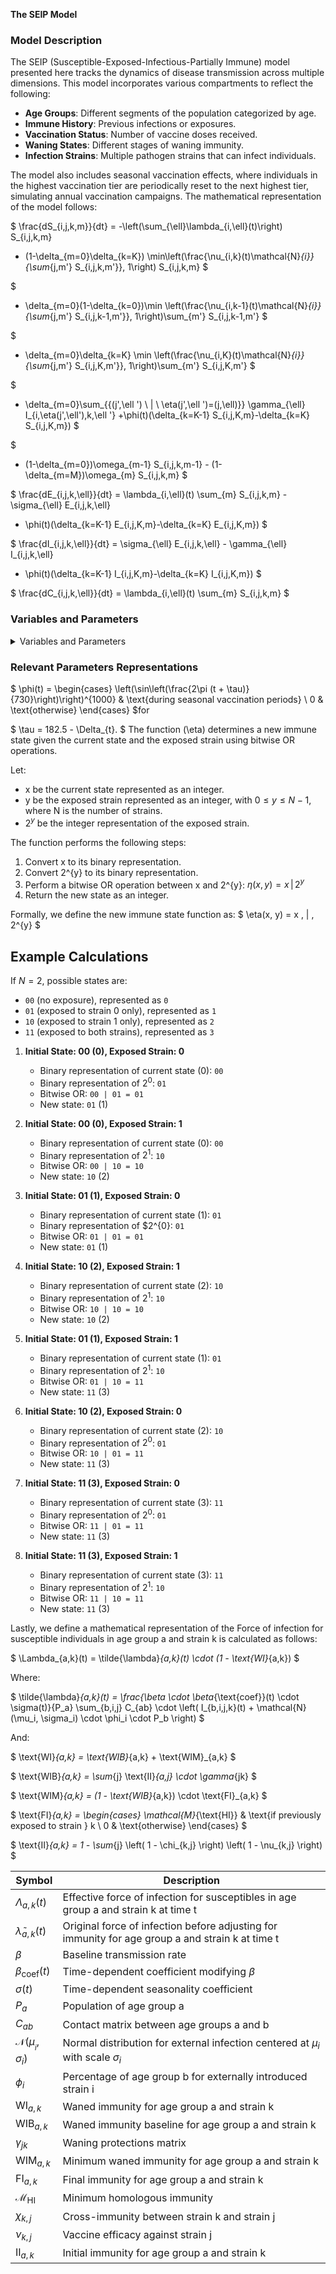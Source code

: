 **The SEIP Model**

### Model Description

The SEIP (Susceptible-Exposed-Infectious-Partially Immune) model presented here tracks the dynamics of disease transmission across multiple dimensions. This model incorporates various compartments to reflect the following:

- **Age Groups**: Different segments of the population categorized by age.
- **Immune History**: Previous infections or exposures.
- **Vaccination Status**: Number of vaccine doses received.
- **Waning States**: Different stages of waning immunity.
- **Infection Strains**: Multiple pathogen strains that can infect individuals.

The model also includes seasonal vaccination effects, where individuals in the highest vaccination tier are periodically reset to the next highest tier, simulating annual vaccination campaigns. The mathematical representation of the model follows:

$
\frac{dS_{i,j,k,m}}{dt} =
-\left(\sum_{\ell}\lambda_{i,\ell}(t)\right) S_{i,j,k,m}
- (1-\delta_{m=0}\delta_{k=K}) \min\left(\frac{\nu_{i,k}(t)\mathcal{N}_{i}}{\sum_{j,m'} S_{i,j,k,m'}}, 1\right) S_{i,j,k,m}
$

$
+ \delta_{m=0}(1-\delta_{k=0})\min \left(\frac{\nu_{i,k-1}(t)\mathcal{N}_{i}}{\sum_{j,m'} S_{i,j,k-1,m'}}, 1\right)\sum_{m'} S_{i,j,k-1,m'}
$

$
+ \delta_{m=0}\delta_{k=K} \min \left(\frac{\nu_{i,K}(t)\mathcal{N}_{i}}{\sum_{j,m'} S_{i,j,K,m'}}, 1\right)\sum_{m'} S_{i,j,K,m'}
$

$
+ \delta_{m=0}\sum_{{(j',\ell ') \ | \ \eta(j',\ell ')=(j,\ell)}} \gamma_{\ell} I_{i,\eta(j',\ell'),k,\ell '}
+\phi(t)(\delta_{k=K-1} S_{i,j,K,m}-\delta_{k=K} S_{i,j,K,m})
$

$
+ (1-\delta_{m=0})\omega_{m-1} S_{i,j,k,m-1} - (1-\delta_{m=M})\omega_{m} S_{i,j,k,m}
$

$
\frac{dE_{i,j,k,\ell}}{dt} =
\lambda_{i,\ell}(t) \sum_{m} S_{i,j,k,m} - \sigma_{\ell} E_{i,j,k,\ell}
+ \phi(t)(\delta_{k=K-1} E_{i,j,K,m}-\delta_{k=K} E_{i,j,K,m})
$

$
\frac{dI_{i,j,k,\ell}}{dt} =
\sigma_{\ell} E_{i,j,k,\ell} - \gamma_{\ell} I_{i,j,k,\ell}
+ \phi(t)(\delta_{k=K-1} I_{i,j,K,m}-\delta_{k=K} I_{i,j,K,m})
$

$
\frac{dC_{i,j,k,\ell}}{dt} =
\lambda_{i,\ell}(t) \sum_{m} S_{i,j,k,m}
$



### Variables and Parameters

<details>
<summary>Variables and Parameters</summary>

| Variable/Parameter       | Description |
|--------------------------|-------------|
| $S_{i,j,k,m}$            | Number of individuals in age group $i$, with immune history $j$, currently in waning compartment $m$ for vaccination history $k$. |
| $E_{i,j,k,\ell}$         | Number of exposed individuals in age group $i$, with immune history $j$, vaccination history $k$ and for strain $\ell$. |
| $I_{i,j,k,\ell}$         | Number of exposed individuals in age group $i$, with immune history $j$, vaccination history $k$ and for strain $\ell$. |
| $C_{i,j,k,\ell}$         | Number of exposed individuals in age group $i$, with immune history $j$, vaccination history $k$ and for strain $\ell$. |
| $\Lambda_{i,\ell}(t)$    | Force of infection for susceptible individuals, a time dependent differentiable rate at which susceptible individuals in age group $i$ become exposed to strain $\ell$. |
| $\beta_{\ell}$           | Transmission rate for strain $\ell$. |
| $\sigma_{\ell}$          | Rate at which exposed individuals for strain $\ell$ become infectious. |
| $\gamma_{\ell}$          | Rate at which infectious individuals for strain $\ell$ recover. |
| $\nu_{i,k}(t)$           | Vaccination rate, time dependent piecewise differentiable rate, for each age group $i$ and vaccination count $k.$ |
| $\omega_m$               | Waning rate for waning state $m$. |
| $\phi(t)$                | Seasonal vaccination effect modifier, continuously differentiable time dependent function. |
| $\tau$                   | Adjustment for seasonal vaccination effect timing. |
| $\Delta_{t}$             | Number of days between the start of the simulation and the date when the vaccination season changes. |
| $\eta(j, \ell)$          | Determines the new immune state given the current immune history $j$ and the exposing strain $\ell$. |
| $\delta$                 | Kronecker Delta. |
| $K$                      | Maximum number of vaccination count. |
| $\mathcal{N}_{i}$        | Total population age stratification. |

</details>

### Relevant Parameters Representations

$
\phi(t) =
\begin{cases}
\left(\sin\left(\frac{2\pi (t + \tau)}{730}\right)\right)^{1000} & \text{during seasonal vaccination periods} \\
0 & \text{otherwise}
\end{cases}
$for

$
\tau = 182.5 - \Delta_{t}.
$
The function \(\eta\) determines a new immune state given the current state and the exposed strain using bitwise OR operations.

Let:
- x be the current state represented as an integer.
- y be the exposed strain represented as an integer, with $0 \leq y \leq N - 1$, where N is the number of strains.
- $2^{y}$ be the integer representation of the exposed strain.

The function performs the following steps:
1. Convert x to its binary representation.
2. Convert 2^{y} to its binary representation.
3. Perform a bitwise OR operation between x and 2^{y}:
   $\eta(x, y) = x \, | \, 2^{y}$
4. Return the new state as an integer.

Formally, we define the new immune state function as:
$
\eta(x, y) = x \, | \, 2^{y}
$

## Example Calculations

If $N = 2$, possible states are:
- `00` (no exposure), represented as `0`
- `01` (exposed to strain 0 only), represented as `1`
- `10` (exposed to strain 1 only), represented as `2`
- `11` (exposed to both strains), represented as `3`

1. **Initial State: 00 (0), Exposed Strain: 0**
   - Binary representation of current state (0): `00`
   - Binary representation of $2^{0}$: `01`
   - Bitwise OR: `00 | 01 = 01`
   - New state: `01` (1)

2. **Initial State: 00 (0), Exposed Strain: 1**
   - Binary representation of current state (0): `00`
   - Binary representation of $2^{1}$: `10`
   - Bitwise OR: `00 | 10 = 10`
   - New state: `10` (2)

3. **Initial State: 01 (1), Exposed Strain: 0**
   - Binary representation of current state (1): `01`
   - Binary representation of $2^{0}: `01`
   - Bitwise OR: `01 | 01 = 01`
   - New state: `01` (1)

4. **Initial State: 10 (2), Exposed Strain: 1**
   - Binary representation of current state (2): `10`
   - Binary representation of $2^{1}$: `10`
   - Bitwise OR: `10 | 10 = 10`
   - New state: `10` (2)

5. **Initial State: 01 (1), Exposed Strain: 1**
   - Binary representation of current state (1): `01`
   - Binary representation of $2^{1}$: `10`
   - Bitwise OR: `01 | 10 = 11`
   - New state: `11` (3)

6. **Initial State: 10 (2), Exposed Strain: 0**
   - Binary representation of current state (2): `10`
   - Binary representation of $2^{0}$: `01`
   - Bitwise OR: `10 | 01 = 11`
   - New state: `11` (3)

7. **Initial State: 11 (3), Exposed Strain: 0**
   - Binary representation of current state (3): `11`
   - Binary representation of $2^{0}$: `01`
   - Bitwise OR: `11 | 01 = 11`
   - New state: `11` (3)

8. **Initial State: 11 (3), Exposed Strain: 1**
   - Binary representation of current state (3): `11`
   - Binary representation of $2^{1}$: `10`
   - Bitwise OR: `11 | 10 = 11`
   - New state: `11` (3)

Lastly, we define a mathematical representation of the Force of infection for susceptible individuals in age group a and strain k is calculated as follows:

$
\Lambda_{a,k}(t) = \tilde{\lambda}_{a,k}(t) \cdot (1 - \text{WI}_{a,k})
$

Where:

$
\tilde{\lambda}_{a,k}(t) = \frac{\beta \cdot \beta_{\text{coef}}(t) \cdot \sigma(t)}{P_a} \sum_{b,i,j} C_{ab} \cdot \left( I_{b,i,j,k}(t) + \mathcal{N}(\mu_i, \sigma_i) \cdot \phi_i \cdot P_b \right)
$

And:

$
\text{WI}_{a,k} = \text{WIB}_{a,k} + \text{WIM}_{a,k}
$

$
\text{WIB}_{a,k} = \sum_{j} \text{II}_{a,j} \cdot \gamma_{jk}
$

$
\text{WIM}_{a,k} = (1 - \text{WIB}_{a,k}) \cdot \text{FI}_{a,k}
$

$
\text{FI}_{a,k} = \begin{cases}
\mathcal{M}_{\text{HI}} & \text{if previously exposed to strain } k \\
0 & \text{otherwise}
\end{cases}
$

$
\text{II}_{a,k} = 1 - \sum_{j} \left( 1 - \chi_{k,j} \right) \left( 1 - \nu_{k,j} \right)
$

| Symbol               | Description                                                                                |
|----------------------|--------------------------------------------------------------------------------------------|
| $\Lambda_{a,k}(t)$ | Effective force of infection for susceptibles in age group a and strain k at time t |
| $\tilde{\lambda}_{a,k}(t)$ | Original force of infection before adjusting for immunity for age group a and strain k at time t |
| $\beta$            | Baseline transmission rate                                                                 |
| $\beta_{\text{coef}}(t)$ | Time-dependent coefficient modifying $\beta$                                       |
| $\sigma(t)$        | Time-dependent seasonality coefficient                                                     |
| $P_a$              | Population of age group a                                                              |
| $C_{ab}$           | Contact matrix between age groups a and b                                          |
| $\mathcal{N}(\mu__{i}, \sigma_{i})$ | Normal distribution for external infection centered at $\mu_{i}$ with scale $\sigma_{i}$ |
| $\phi_{i}$           | Percentage of age group b for externally introduced strain i                        |
| $\text{WI}_{a,k}$  | Waned immunity for age group a and strain k                                         |
| $\text{WIB}_{a,k}$ | Waned immunity baseline for age group a and strain k                                |
| $\gamma_{jk}$      | Waning protections matrix                                                                  |
| $\text{WIM}_{a,k}$ | Minimum waned immunity for age group a and strain k                                 |
| $\text{FI}_{a,k}$  | Final immunity for age group a and strain k                                         |
| $\mathcal{M}_{\text{HI}}$ | Minimum homologous immunity                                                        |
| $\chi_{k,j}$       | Cross-immunity between strain k and strain j                                        |
| $\nu_{k,j}$        | Vaccine efficacy against strain j                                                     |
| $\text{II}_{a,k}$  | Initial immunity for age group a and strain k                                       |
